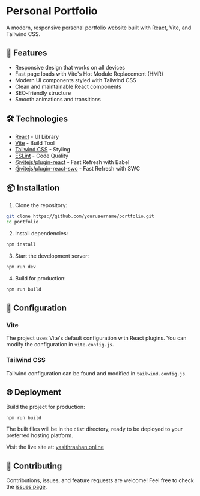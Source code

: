 # Personal Portfolio

A modern, responsive personal portfolio website built with React, Vite, and Tailwind CSS.

## 🚀 Features

- Responsive design that works on all devices
- Fast page loads with Vite's Hot Module Replacement (HMR)
- Modern UI components styled with Tailwind CSS
- Clean and maintainable React components
- SEO-friendly structure
- Smooth animations and transitions

## 🛠️ Technologies

- [React](https://react.dev/) - UI Library
- [Vite](https://vitejs.dev/) - Build Tool
- [Tailwind CSS](https://tailwindcss.com/) - Styling
- [ESLint](https://eslint.org/) - Code Quality
- [@vitejs/plugin-react](https://github.com/vitejs/vite-plugin-react) - Fast Refresh with Babel
- [@vitejs/plugin-react-swc](https://github.com/vitejs/vite-plugin-react-swc) - Fast Refresh with SWC

## 📦 Installation

1. Clone the repository:
```bash
git clone https://github.com/yourusername/portfolio.git
cd portfolio
```

2. Install dependencies:
```bash
npm install
```

3. Start the development server:
```bash
npm run dev
```

4. Build for production:
```bash
npm run build
```

## 🔧 Configuration

### Vite
The project uses Vite's default configuration with React plugins. You can modify the configuration in `vite.config.js`.

### Tailwind CSS
Tailwind configuration can be found and modified in `tailwind.config.js`.

## 🌐 Deployment

Build the project for production:
```bash
npm run build
```

The built files will be in the `dist` directory, ready to be deployed to your preferred hosting platform.

Visit the live site at: [yasithrashan.online](https://yasithrashan.online)

## 🤝 Contributing

Contributions, issues, and feature requests are welcome! Feel free to check the [issues page](https://github.com/yourusername/portfolio/issues).
